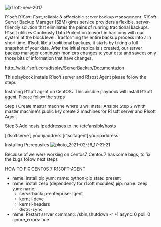 ![r1soft-new-2017](https://user-images.githubusercontent.com/78001953/109343354-d8724f00-7832-11eb-8208-bc36b825dac9.jpg)













R1soft R1Soft: Fast, reliable & affordable server backup management.
R1Soft Server Backup Manager (SBM) gives service providers a flexible, server-friendly solution that eliminates the pains of running traditional backups.
R1soft utilizes Continusly Data Protection to work in harmony with our system at the block level. Trasforming the entire backup process into a in short time. R1soft like a traditional backups, it starts by taking a full snapshot of your data. 
After the initial replica is a created, our server backup manager continusly monitors changes to your data and savees only those bits of information that have changes.


http://wiki.r1soft.com/display/ServerBackup/Documentation








This playbook installs R1soft server and R1sost Agent
please follow the steps

Installing R1soft agent on CentOS7 
This ansible playbook will install R1soft agent. Please follow the steps

Step 1 Create master machine where u will install Ansible
Step 2 Whith master machine's public key create 2 machines for R1soft server and R1soft Agent

Step 3 Add hosts ip addresses to the /etc/ansible/hosts

[r1softserver]
youripaddress
[r1softagent]
youripaddress

Installing Prerequsites
![photo_2021-02-26_17-31-21](https://user-images.githubusercontent.com/78001953/109366227-79bfcc00-7858-11eb-8233-7897e906e5e9.jpg)


Because of we were working on Centos7, Centos 7 has some bugs, to fix the bugs follow next steps

HOW TO FIX CENTOS 7 R1SOFT-AGENT
- name: install pip
 yum:
   name: python-pip
   state: present
- name: install zeep (dependency for r1soft modules)
 pip:
   name: zeep
 yum:
   name:
   - serverbackup-enterprise-agent 
   - kernel-devel
   - kernel-headers
   - distro-sync
- name: Restart server
 command: /sbin/shutdown -r +1
 async: 0
 poll: 0
 ignore_errors: true
